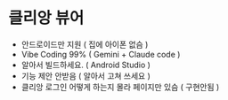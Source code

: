 
# 클리앙 뷰어

- 안드로이드만 지원 ( 집에 아이폰 없슴 )
- Vibe Coding 99% ( Gemini + Claude code )
- 알아서 빌드하세요. ( Android Studio )
- 기능 제안 안받음 ( 알아서 고쳐 쓰세요 )
- 클리앙 로그인 어떻게 하는지 몰라 페이지만 있슴 ( 구현안됨 )
